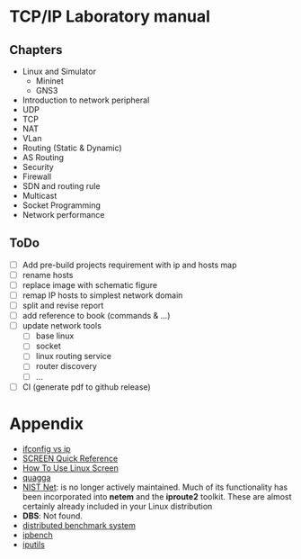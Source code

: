 # TCP/IP Laboratory manual

## Chapters

* Linux and Simulator
  * Mininet
  * GNS3
* Introduction to network peripheral
* UDP
* TCP
* NAT
* VLan
* Routing (Static & Dynamic)
* AS Routing
* Security
* Firewall
* SDN and routing rule
* Multicast
* Socket Programming
* Network performance

## ToDo

* [ ] Add pre-build projects requirement with ip and hosts map
* [ ] rename hosts
* [ ] replace image with schematic figure
* [ ] remap IP hosts to simplest network domain
* [ ] split and revise report
* [ ] add reference to book (commands & ...)
* [ ] update network tools
  * [ ] base linux
  * [ ] socket
  * [ ] linux routing service
  * [ ] router discovery
  * [ ] ...
* [ ] CI (generate pdf to github release)

# Appendix

* [ifconfig vs ip](https://p5r.uk/blog/2010/ifconfig-ip-comparison.html)
* [SCREEN Quick Reference](http://aperiodic.net/screen/quick_reference)
* [How To Use Linux Screen](https://linuxize.com/post/how-to-use-linux-screen/)
* [quagga](http://download.savannah.gnu.org/releases/quagga/)
* [NIST Net](https://www-x.antd.nist.gov/nistnet/): is no longer actively maintained. Much of its functionality has been incorporated into **netem** and the __iproute2__ toolkit. These are almost certainly already included in your Linux distribution
* **DBS**: Not found.
* [distributed benchmark system](https://distributed-system-analysis.github.io/pbench/)
* [ipbench](http://ipbench.sourceforge.net)
* [iputils](https://github.com/iputils/iputils)
